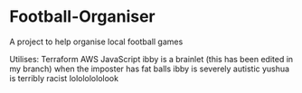 # Football-Organiser
A project to help organise local football games

Utilises:
Terraform
AWS
JavaScript
ibby is a brainlet (this has been edited in my branch)
when the imposter has fat balls
ibby is severely autistic
yushua is terribly racist
lolololololook	
